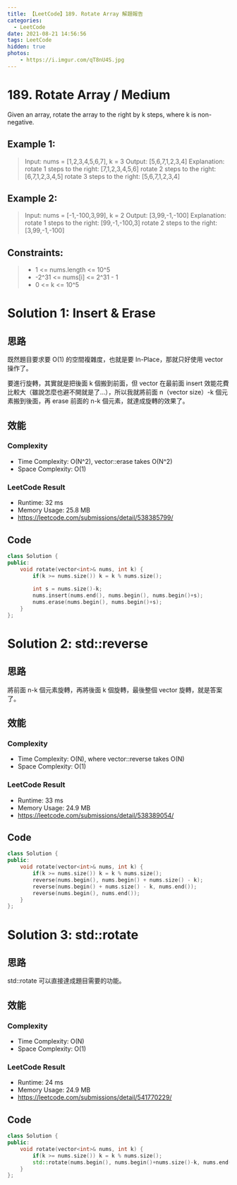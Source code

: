 ```yaml
---
title: 【LeetCode】189. Rotate Array 解題報告
categories:
  - LeetCode
date: 2021-08-21 14:56:56
tags: LeetCode
hidden: true
photos:
    - https://i.imgur.com/qT8nU4S.jpg
---
```

 
# 189. Rotate Array / Medium

Given an array, rotate the array to the right by k steps, where k is non-negative.

<!-- more --> 


## Example 1:
> Input: nums = [1,2,3,4,5,6,7], k = 3
> Output: [5,6,7,1,2,3,4]
> Explanation:
> rotate 1 steps to the right: [7,1,2,3,4,5,6]
> rotate 2 steps to the right: [6,7,1,2,3,4,5]
> rotate 3 steps to the right: [5,6,7,1,2,3,4]

## Example 2:
> Input: nums = [-1,-100,3,99], k = 2
> Output: [3,99,-1,-100]
> Explanation: 
> rotate 1 steps to the right: [99,-1,-100,3]
> rotate 2 steps to the right: [3,99,-1,-100]


## Constraints: 
> - 1 <= nums.length <= 10^5
> - -2^31 <= nums[i] <= 2^31 - 1
> - 0 <= k <= 10^5


# Solution 1: Insert & Erase 
## 思路

既然題目要求要 O(1) 的空間複雜度，也就是要 In-Place，那就只好使用 vector 操作了。

要進行旋轉，其實就是把後面 k 個搬到前面，但 vector 在最前面 insert 效能花費比較大（雖說怎麼也避不開就是了...），所以我就將前面 n（vector size）-k 個元素搬到後面，再 erase 前面的 n-k 個元素，就達成旋轉的效果了。


## 效能

### Complexity 
- Time Complexity: O(N^2), vector::erase takes O(N^2)
- Space Complexity: O(1)

### LeetCode Result

- Runtime: 32 ms
- Memory Usage: 25.8 MB 
- https://leetcode.com/submissions/detail/538385799/

## Code
```cpp
class Solution {
public:
    void rotate(vector<int>& nums, int k) {
        if(k >= nums.size()) k = k % nums.size();
        
        int s = nums.size()-k;
        nums.insert(nums.end(), nums.begin(), nums.begin()+s);
        nums.erase(nums.begin(), nums.begin()+s);
    }
};
```


# Solution 2: std::reverse 
## 思路

將前面 n-k 個元素旋轉，再將後面 k 個旋轉，最後整個 vector 旋轉，就是答案了。

## 效能

### Complexity 
- Time Complexity: O(N), where vector::reverse takes O(N)
- Space Complexity: O(1)

### LeetCode Result

- Runtime: 33 ms
- Memory Usage: 24.9 MB 
- https://leetcode.com/submissions/detail/538389054/

## Code
```cpp
class Solution {
public:
    void rotate(vector<int>& nums, int k) {
        if(k >= nums.size()) k = k % nums.size();
        reverse(nums.begin(), nums.begin() + nums.size() - k); 
        reverse(nums.begin() + nums.size() - k, nums.end());
        reverse(nums.begin(), nums.end());
    }
};
```

# Solution 3: std::rotate 
## 思路

std::rotate 可以直接達成題目需要的功能。

## 效能

### Complexity 
- Time Complexity: O(N)
- Space Complexity: O(1)

### LeetCode Result

- Runtime: 24 ms
- Memory Usage: 24.9 MB 
- https://leetcode.com/submissions/detail/541770229/

## Code
```cpp
class Solution {
public:
    void rotate(vector<int>& nums, int k) {
        if(k >= nums.size()) k = k % nums.size();
        std::rotate(nums.begin(), nums.begin()+nums.size()-k, nums.end());
    }
};
```